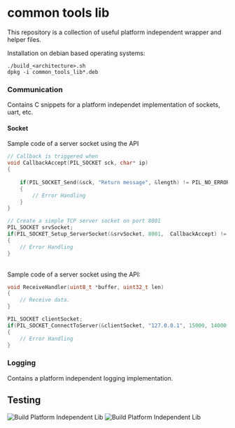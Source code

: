 # common tools lib
This repository is a collection of useful platform independent wrapper and helper files.

Installation on debian based operating systems:
```shell
./build_<architecture>.sh
dpkg -i common_tools_lib*.deb
```

### Communication
Contains C snippets for a platform independet implementation of sockets, uart, etc.

#### Socket

Sample code of a server socket using the API
```c
// Callback is triggered when 
void CallbackAccept(PIL_SOCKET sck, char* ip)
{
    
    if(PIL_SOCKET_Send(&sck, "Return message", &length) != PIL_NO_ERROR)
    {
        // Error Handling
    }
}

// Create a simple TCP server socket on port 8001
PIL_SOCKET srvSocket;
if(PIL_SOCKET_Setup_ServerSocket(&srvSocket, 8001,  CallbackAccept) != PIL_NO_ERROR)
{
    // Error Handling
}

```
<br>
Sample code of a server socket using the API:

```c
void ReceiveHandler(uint8_t *buffer, uint32_t len)
{
    // Receive data.
}

PIL_SOCKET clientSocket;
if(PIL_SOCKET_ConnectToServer(&clientSocket, "127.0.0.1", 15000, 14000, ReceiveHandler) != PIL_NO_ERROR)
{
    // Error Handling
}
```

### Logging
Contains a platform independent logging implementation.

## Testing

![Build Platform Independent Lib](https://github.com/FlorianFrank/PIL_Snippets/workflows/Build%20Platform%20Independent%20Lib/badge.svg)
![Build Platform Independent Lib](https://github.com/FlorianFrank/PIL_Snippets/workflows/Build%20Platform%20Independent%20Lib/badge.svg)

